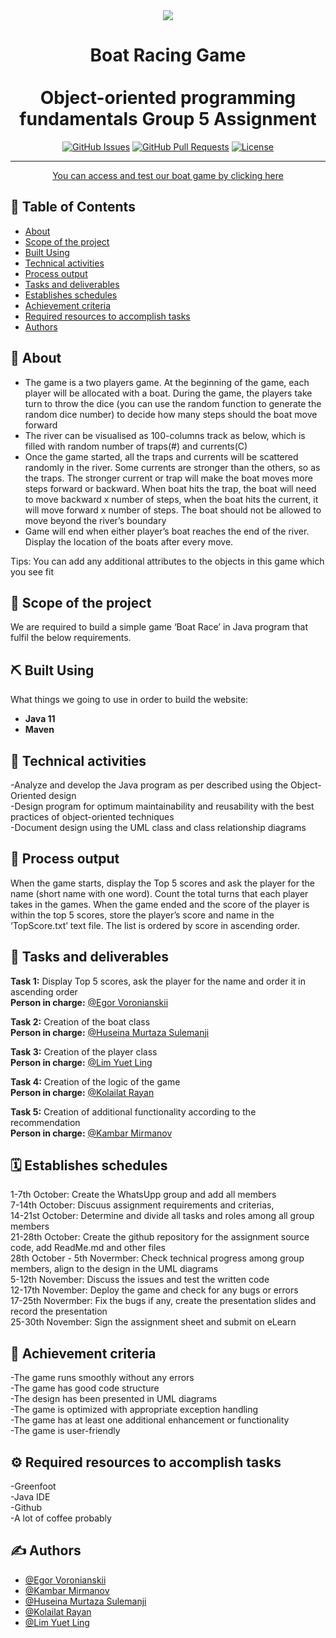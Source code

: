 <div align="center">
  <img src="https://external-content.duckduckgo.com/iu/?u=https%3A%2F%2Fwww.iotgadgets.com%2Fwp-content%2Fuploads%2F2017%2F10%2FGame-Speed-Boat-Racing-3D-4.jpg&f=1&nofb=1">
</div>

<h1 align="center">Boat Racing Game <br> <br> Object-oriented programming fundamentals Group 5 Assignment</h1>

<div align="center">

[![GitHub Issues](https://img.shields.io/github/issues/vrnsky/android-hacker-tab.svg)](https://github.com/kamasaky/PRG-1203/issues)
[![GitHub Pull Requests](https://img.shields.io/github/issues-pr/vrnsky/android-hacker-tab.svg)](https://github.com/kamasaky/PRG-1203/pulls)
[![License](https://img.shields.io/badge/license-MIT-blue.svg)](/LICENSE)

</div>

---

<p align="center"> <a href="https://battleship-game.org/en/">You can access and test our boat game by clicking here</a>
    <br> 
</p>

## 📝 Table of Contents

- [About](#about)
- [Scope of the project](#scope)
- [Built Using](#built_using)
- [Technical activities](#technical_activities)
- [Process output](#output)
- [Tasks and deliverables](#tasks_and_deliverables)
- [Establishes schedules](#schedules)
- [Achievement criteria](#criteria)
- [Required resources to accomplish tasks](#resources)
- [Authors](#authors)


## 🧐 About <a name = "about"></a>

* The game is a two players game. At the beginning of the game, each player will be allocated
with a boat. During the game, the players take turn to throw the dice (you can use the
random function to generate the random dice number) to decide how many steps should
the boat move forward
* The river can be visualised as 100-columns track as below, which is filled with random
  number of traps(#) and currents(C)
* Once the game started, all the traps and currents will be scattered randomly in the river.
  Some currents are stronger than the others, so as the traps. The stronger current or trap
  will make the boat moves more steps forward or backward. When boat hits the trap, the
  boat will need to move backward x number of steps, when the boat hits the current, it will
  move forward x number of steps. The boat should not be allowed to move beyond the
  river’s boundary
* Game will end when either player’s boat reaches the end of the river. Display the location of
  the boats after every move.


Tips: You can add any additional attributes to the objects in this game which you see fit

## 🏁 Scope of the project <a name = "scope"></a>

We are required to build a simple game ‘Boat Race’ in Java program that fulfil the below
requirements.

## ⛏️ Built Using <a name = "built_using"></a>

What things we going to use in order to build the website:

- <b>Java 11</b>
- <b>Maven</b>


## 🔧 Technical activities <a name = "technical_activities"></a>
-Analyze and develop the Java program as per described using the Object-Oriented
design
<br>
-Design program for optimum maintainability and reusability with the best
practices of object-oriented techniques
<br>
-Document design using the UML class and class relationship diagrams


## 🧭 Process output <a name="output"></a>

When the game starts, display the Top 5 scores and ask the player for the name (short name with
one word). Count the total turns that each player takes in the games. When the game
ended and the score of the player is within the top 5 scores, store the player’s score and name in the
‘TopScore.txt’ text file. The list is ordered by score in ascending order.

## 📜 Tasks and deliverables <a name="tasks_and_deliverables"></a>

<b>Task 1:</b> Display Top 5 scores, ask the player for the name and order it in ascending order
<br>
<b>Person in charge:</b> [@Egor Voronianskii](https://github.com/vrnsky)

<b>Task 2:</b> Creation of the boat class
<br>
<b>Person in charge:</b> [@Huseina Murtaza Sulemanji](https://github.com/Huseina02)

<b>Task 3:</b> Creation of the player class
<br>
<b>Person in charge:</b> [@Lim Yuet Ling](https://github.com/Louise-Lim)

<b>Task 4:</b> Creation of the logic of the game
<br>
<b>Person in charge:</b> [@Kolailat Rayan](https://github.com/justrray)

<b>Task 5:</b> Creation of additional functionality according to the recommendation
<br>
<b>Person in charge:</b> [@Kambar Mirmanov](https://github.com/kamasaky)


## 🗓️ Establishes schedules <a name="schedules"></a>

1-7th October: Create the WhatsUpp group and add all members 
<br>
7-14th October: Discuus assignment requirements and criterias, 
<br>
14-21st October: Determine and divide all tasks and roles among all group members
<br>
21-28th October: Create the github repository for the assignment source code, add ReadMe.md and other files
<br>
28th October - 5th Novermber: Check technical progress among group members, align to the design in the UML diagrams
<br>
5-12th November: Discuss the issues and test the written code
<br>
12-17th November: Deploy the game and check for any bugs or errors
<br>
17-25th Novermber:  Fix the bugs if any, create the presentation slides and record the presentation
<br>
25-30th November: Sign the assignment sheet and submit on eLearn

## 📌 Achievement criteria <a name="criteria"></a>
-The game runs smoothly without any errors
<br>
-The game has good code structure
<br>
-The design has been presented in UML diagrams
<br>
-The game is optimized  with appropriate exception handling
<br>
-The game has at least one additional enhancement or functionality
<br>
-The game is user-friendly

## ⚙️ Required resources to accomplish tasks <a name="resources"></a>
-Greenfoot
<br>
-Java IDE
<br>
-Github
<br>
-A lot of coffee probably

## ✍️ Authors <a name = "authors"></a>

- [@Egor Voronianskii](https://github.com/vrnsky)
- [@Kambar Mirmanov](https://github.com/kamasaky)
- [@Huseina Murtaza Sulemanji](https://github.com/Huseina02)
- [@Kolailat Rayan](https://github.com/justrray)
- [@Lim Yuet Ling](https://github.com/Louise-Lim)
